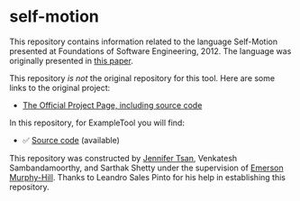 # self-motion

This repository contains information related to the language Self-Motion presented at Foundations of Software Engineering, 2012. The language was originally presented in [this paper](http://dl.acm.org/citation.cfm?doid=2393596.2393602).

This repository _is not_ the original repository for this tool. Here are some links to the original project:
* [The Official Project Page, including source code](http://www.dsol-lang.net/self-motion.html)

In this repository, for ExampleTool you will find:
* :white_check_mark: [Source code](https://github.com/leandroshp/self-motion) (available)

This repository was constructed by [Jennifer Tsan](https://github.com/jentsan), Venkatesh Sambandamoorthy, and Sarthak Shetty under the supervision of [Emerson Murphy-Hill](https://github.com/CaptainEmerson). Thanks to Leandro Sales Pinto for his help in establishing this repository. 
